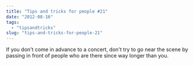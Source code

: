 ```yaml
---
title: "Tips and tricks for people #21"
date: "2012-08-16"
tags: 
  - "tipsandtricks"
slug: "tips-and-tricks-for-people-21"
---
```


If you don't come in advance to a concert, don't try to go near the scene by passing in front of people who are there since way longer than you.
